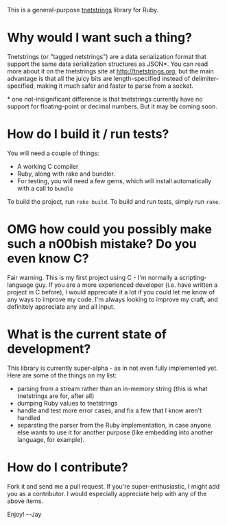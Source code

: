 This is a general-purpose [tnetstrings][] library for Ruby.

# Why would I want such a thing?

Tnetstrings (or "tagged netstrings") are a data serialization format that support the same data serialization structures as JSON\*.  You can read more about it on the tnetstrings site at <http://tnetstrings.org>, but the main advantage is that all the juicy bits are length-specified instead of delimiter-specified, making it much safer and faster to parse from a socket.

\* one not-insignificant difference is that tnetstrings currently have no support for floating-point or decimal numbers.  But it may be coming soon.

# How do I build it / run tests?

You will need a couple of things:

* A working C compiler
* Ruby, along with rake and bundler.
* For testing, you will need a few gems, which will install automatically with a call to `bundle`

To build the project, run `rake build`.  To build and run tests, simply run `rake`.

# OMG how could you possibly make such a n00bish mistake?  Do you even know C?
Fair warning.  This is my first project using C - I'm normally a scripting-language guy.  If you are a more experienced developer (i.e. have written a project in C before), I would appreciate it a lot if you could let me know of any ways to improve my code.  I'm always looking to improve my craft, and definitely appreciate any and all input.

# What is the current state of development?
This library is currently super-alpha - as in not even fully implemented yet.  Here are some of the things on my list:

* parsing from a stream rather than an in-memory string (this is what tnetstrings are for, after all)
* dumping Ruby values to tnetstrings
* handle and test more error cases, and fix a few that I know aren't handled
* separating the parser from the Ruby implementation, in case anyone else wants to use it for another purpose (like embedding into another language, for example).

# How do I contribute?
Fork it and send me a pull request.  If you're super-enthusiastic, I might add you as a contributor.  I would especially appreciate help with any of the above items.

Enjoy!
--Jay

[tnetstrings]: http://tnetstrings.org "tnetstrings"
